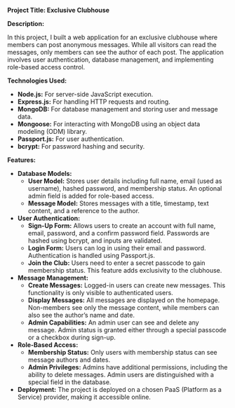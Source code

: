<strong>Project Title: Exclusive Clubhouse</strong>

<strong>Description:</strong>

In this project, I built a web application for an exclusive clubhouse where members can post anonymous messages. While all visitors can read the messages, only members can see the author of each post. The application involves user authentication, database management, and implementing role-based access control.

<strong>Technologies Used:</strong>

<ul>
  <li><strong>Node.js:</strong> For server-side JavaScript execution.</li>
  <li><strong>Express.js:</strong> For handling HTTP requests and routing.</li>
  <li><strong>MongoDB:</strong> For database management and storing user and message data.</li>
  <li><strong>Mongoose:</strong> For interacting with MongoDB using an object data modeling (ODM) library.</li>
  <li><strong>Passport.js:</strong> For user authentication.</li>
  <li><strong>bcrypt:</strong> For password hashing and security.</li>
</ul>
<strong>Features:</strong>

<ul>
  <li><strong>Database Models:</strong>
    <ul>
      <li><strong>User Model:</strong> Stores user details including full name, email (used as username), hashed password, and membership status. An optional admin field is added for role-based access.</li>
      <li><strong>Message Model:</strong> Stores messages with a title, timestamp, text content, and a reference to the author.</li>
    </ul>
  </li>
  <li><strong>User Authentication:</strong>
    <ul>
      <li><strong>Sign-Up Form:</strong> Allows users to create an account with full name, email, password, and a confirm password field. Passwords are hashed using bcrypt, and inputs are validated.</li>
      <li><strong>Login Form:</strong> Users can log in using their email and password. Authentication is handled using Passport.js.</li>
      <li><strong>Join the Club:</strong> Users need to enter a secret passcode to gain membership status. This feature adds exclusivity to the clubhouse.</li>
    </ul>
  </li>
  <li><strong>Message Management:</strong>
    <ul>
      <li><strong>Create Messages:</strong> Logged-in users can create new messages. This functionality is only visible to authenticated users.</li>
      <li><strong>Display Messages:</strong> All messages are displayed on the homepage. Non-members see only the message content, while members can also see the author’s name and date.</li>
      <li><strong>Admin Capabilities:</strong> An admin user can see and delete any message. Admin status is granted either through a special passcode or a checkbox during sign-up.</li>
    </ul>
  </li>
  <li><strong>Role-Based Access:</strong>
    <ul>
      <li><strong>Membership Status:</strong> Only users with membership status can see message authors and dates.</li>
      <li><strong>Admin Privileges:</strong> Admins have additional permissions, including the ability to delete messages. Admin users are distinguished with a special field in the database.</li>
    </ul>
  </li>
  <li><strong>Deployment:</strong> The project is deployed on a chosen PaaS (Platform as a Service) provider, making it accessible online.</li>
</ul>
